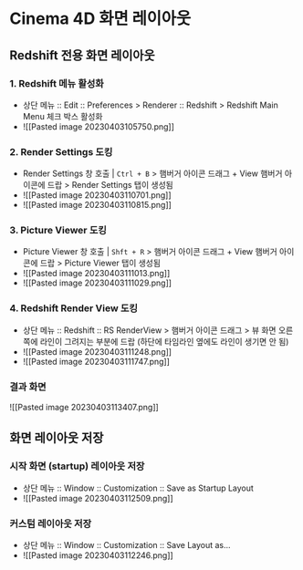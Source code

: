 # Cinema 4D 화면 레이아웃

## Redshift 전용 화면 레이아웃

### 1. Redshift 메뉴 활성화
- 상단 메뉴 :: Edit :: Preferences > Renderer :: Redshift > Redshift Main Menu 체크 박스 활성화
- ![[Pasted image 20230403105750.png]]

### 2. Render Settings 도킹
- Render Settings 창 호출 | `Ctrl + B` > 햄버거 아이콘 드래그 + View 햄버거 아이콘에 드랍 > Render Settings 탭이 생성됨
- ![[Pasted image 20230403110701.png]]
- ![[Pasted image 20230403110815.png]]

### 3. Picture Viewer 도킹
- Picture Viewer 창 호출 | `Shft + R` >  햄버거 아이콘 드래그 + View 햄버거 아이콘에 드랍 > Picture Viewer 탭이 생성됨
- ![[Pasted image 20230403111013.png]]
- ![[Pasted image 20230403111029.png]]

### 4. Redshift Render View 도킹
- 상단 메뉴 :: Redshift :: RS RenderView > 햄버거 아이콘 드래그 > 뷰 화면 오른쪽에 라인이 그려지는 부분에 드랍 (하단에 타임라인 옆에도 라인이 생기면 안 됨)
- ![[Pasted image 20230403111248.png]]
- ![[Pasted image 20230403111747.png]]

### 결과 화면
![[Pasted image 20230403113407.png]]

## 화면 레이아웃 저장

### 시작 화면 (startup) 레이아웃 저장
- 상단 메뉴 :: Window :: Customization :: Save as Startup Layout
- ![[Pasted image 20230403112509.png]]

### 커스텀 레이아웃 저장
- 상단 메뉴 :: Window :: Customization :: Save Layout as...
- ![[Pasted image 20230403112246.png]]